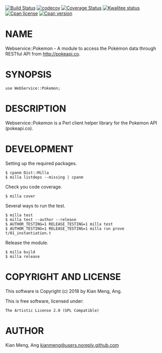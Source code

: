 [![Build Status](https://travis-ci.org/kianmeng/webservice-pokemon.svg?branch=master)](https://travis-ci.org/kianmeng/webservice-pokemon)
[![codecov](https://codecov.io/gh/kianmeng/webservice-pokemon/branch/master/graph/badge.svg)](https://codecov.io/gh/kianmeng/webservice-pokemon)
[![Coverage Status](https://coveralls.io/repos/kianmeng/webservice-pokemon/badge.svg?branch=master)](https://coveralls.io/r/kianmeng/webservice-pokemon?branch=master)
[![Kwalitee status](http://cpants.cpanauthors.org/dist/Webservice-Pokemon.png)](http://cpants.charsbar.org/dist/overview/Webservice-Pokemon)
[![Cpan license](https://img.shields.io/cpan/l/Webservice-Pokemon.svg)](https://metacpan.org/release/Webservice-Pokemon)
[![Cpan version](https://img.shields.io/cpan/v/Webservice-Pokemon.svg)](https://metacpan.org/release/Webservice-Pokemon)

# NAME

Webservice::Pokemon - A module to access the Pokémon data through RESTful API
from http://pokeapi.co.

# SYNOPSIS

    use WebService::Pokemon;

# DESCRIPTION

Webservice::Pokemon is a Perl client helper library for the Pokemon API (pokeapi.co).

# DEVELOPMENT

Setting up the required packages.

    $ cpanm Dist::Milla
    $ milla listdeps --missing | cpanm

Check you code coverage.

    $ milla cover

Several ways to run the test.

    $ milla test
    $ milla test --author --release
    $ AUTHOR_TESTING=1 RELEASE_TESTING=1 milla test
    $ AUTHOR_TESTING=1 RELEASE_TESTING=1 milla run prove t/01_instantiation.t

Release the module.

    $ milla build
    $ milla release

# COPYRIGHT AND LICENSE

This software is Copyright (c) 2018 by Kian Meng, Ang.

This is free software, licensed under:

    The Artistic License 2.0 (GPL Compatible)

# AUTHOR

Kian Meng, Ang <kianmeng@users.noreply.github.com>
